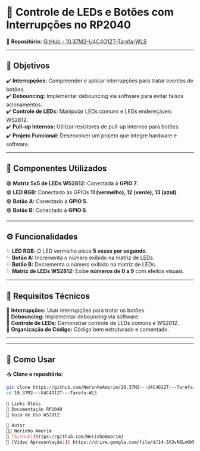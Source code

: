 # 📌 Controle de LEDs e Botões com Interrupções no RP2040

🔗 **Repositório:** [GitHub - 10.37M2-U4C4O12T-Tarefa-WLS](https://github.com/NerinhoAmorim/10.37M2---U4C4O12T---Tarefa-WLS.git)  

---

## 🎯 Objetivos
✔️ **Interrupções:** Compreender e aplicar interrupções para tratar eventos de botões.  
✔️ **Debouncing:** Implementar debouncing via software para evitar falsos acionamentos.  
✔️ **Controle de LEDs:** Manipular LEDs comuns e LEDs endereçáveis WS2812.  
✔️ **Pull-up Internos:** Utilizar resistores de pull-up internos para botões.  
✔️ **Projeto Funcional:** Desenvolver um projeto que integre hardware e software.  

---

## 🔧 Componentes Utilizados
🟢 **Matriz 5x5 de LEDs WS2812:** Conectada à **GPIO 7**.  
🟢 **LED RGB:** Conectado às GPIOs **11 (vermelho), 12 (verde), 13 (azul)**.  
🟢 **Botão A:** Conectado à **GPIO 5**.  
🟢 **Botão B:** Conectado à **GPIO 6**.  

---

## ⚙️ Funcionalidades
✨ **LED RGB:** O LED vermelho pisca **5 vezes por segundo**.  
✨ **Botão A:** Incrementa o número exibido na matriz de LEDs.  
✨ **Botão B:** Decrementa o número exibido na matriz de LEDs.  
✨ **Matriz de LEDs WS2812:** Exibe **números de 0 a 9** com efeitos visuais.  

---

## 📌 Requisitos Técnicos
📌 **Interrupções:** Usar interrupções para tratar os botões.  
📌 **Debouncing:** Implementar debouncing via software.  
📌 **Controle de LEDs:** Demonstrar controle de LEDs comuns e WS2812.  
📌 **Organização do Código:** Código bem estruturado e comentado.  

---


---

## 🚀 Como Usar
📥 **Clone o repositório:**  
```sh
git clone https://github.com/NerinhoAmorim/10.37M2---U4C4O12T---Tarefa-WLS.git
cd 10.37M2---U4C4O12T---Tarefa-WLS

🔗 Links Úteis
📄 Documentação RP2040
📄 Guia de Uso WS2812

👤 Autor
👨‍💻 Nerinho Amorim
🔗 [GitHub](https://github.com/NerinhoAmorim)
🔗 [Vídeo Apresentação:]( https://drive.google.com/file/d/14-3X3vN8LmOWBNnaGv-m_H9d5TWohhHY/view?usp=sharing)

